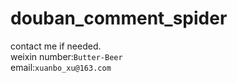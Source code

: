 # douban_comment_spider
contact me if needed.<br>
weixin number:`Butter-Beer`<br>
email:`xuanbo_xu@163.com`
